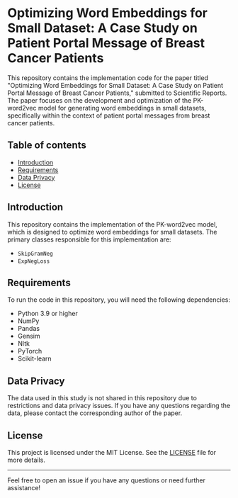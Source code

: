 # Optimizing Word Embeddings for Small Dataset: A Case Study on Patient Portal Message of Breast Cancer Patients

This repository contains the implementation code for the paper titled "Optimizing Word Embeddings for Small Dataset: A Case Study on Patient Portal Message of Breast Cancer Patients," submitted to Scientific Reports. The paper focuses on the development and optimization of the PK-word2vec model for generating word embeddings in small datasets, specifically within the context of patient portal messages from breast cancer patients.

## Table of contents

- [Introduction](#introduction)
- [Requirements](#requirements)
- [Data Privacy](#data-privacy)
- [License](#license)

## Introduction

This repository contains the implementation of the PK-word2vec model, which is designed to optimize word embeddings for small datasets. The primary classes responsible for this implementation are:

- `SkipGramNeg`
- `ExpNegLoss`

## Requirements

To run the code in this repository, you will need the following dependencies:

- Python 3.9 or higher
- NumPy
- Pandas
- Gensim
- Nltk
- PyTorch
- Scikit-learn

## Data Privacy

The data used in this study is not shared in this repository due to restrictions and data privacy issues. If you have any questions regarding the data, please contact the corresponding author of the paper.


## License

This project is licensed under the MIT License. See the [LICENSE](LICENSE) file for more details.

---

Feel free to open an issue if you have any questions or need further assistance!

